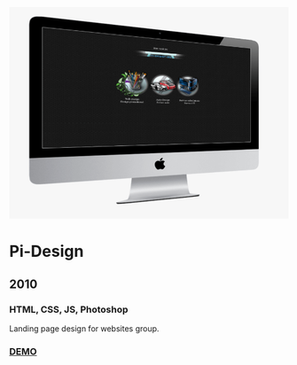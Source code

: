 [![Screenshot](https://github.com/pinco227/pi-landing/blob/main/images/landing.png)](https://pinco227.github.io/pi-landing/)
# Pi-Design
## 2010
### HTML, CSS, JS, Photoshop

Landing page design for websites group.

### [DEMO](https://pinco227.github.io/pi-landing/)